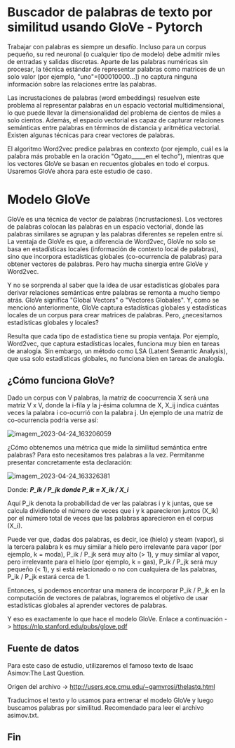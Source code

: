 # Buscador de palabras de texto por similitud usando GloVe - Pytorch
Trabajar con palabras es siempre un desafío. Incluso para un corpus pequeño, su red neuronal (o cualquier tipo de modelo) debe admitir miles de entradas y salidas discretas. Aparte de las palabras numéricas sin procesar, la técnica estándar de representar palabras como matrices de un solo valor (por ejemplo, "uno"=[00010000...]) no captura ninguna información sobre las relaciones entre las palabras.

Las incrustaciones de palabras (word embeddings) resuelven este problema al representar palabras en un espacio vectorial multidimensional, lo que puede llevar la dimensionalidad del problema de cientos de miles a solo cientos. Además, el espacio vectorial es capaz de capturar relaciones semánticas entre palabras en términos de distancia y aritmética vectorial. Existen algunas técnicas para crear vectores de palabras.

El algoritmo Word2vec predice palabras en contexto (por ejemplo, cuál es la palabra más probable en la oración "Ogato_____en el techo"), mientras que los vectores GloVe se basan en recuentos globales en todo el corpus. Usaremos GloVe ahora para este estudio de caso.

# Modelo GloVe
GloVe es una técnica de vector de palabras (incrustaciones). Los vectores de palabras colocan las palabras en un espacio vectorial, donde las palabras similares se agrupan y las palabras diferentes se repelen entre sí. La ventaja de GloVe es que, a diferencia de Word2vec, GloVe no solo se basa en estadísticas locales (información de contexto local de palabras), sino que incorpora estadísticas globales (co-ocurrencia de palabras) para obtener vectores de palabras. Pero hay mucha sinergia entre GloVe y Word2vec.

Y no se sorprenda al saber que la idea de usar estadísticas globales para derivar relaciones semánticas entre palabras se remonta a mucho tiempo atrás. GloVe significa "Global Vectors" o "Vectores Globales". Y, como se mencionó anteriormente, GloVe captura estadísticas globales y estadísticas locales de un corpus para crear matrices de palabras. Pero, ¿necesitamos estadísticas globales y locales?

Resulta que cada tipo de estadística tiene su propia ventaja. Por ejemplo, Word2vec, que captura estadísticas locales, funciona muy bien en tareas de analogía. Sin embargo, un método como LSA (Latent Semantic Analysis), que usa solo estadísticas globales, no funciona bien en tareas de analogía.

## ¿Cómo funciona GloVe?
Dado un corpus con V palabras, la matriz de coocurrencia X será una matriz V x V, donde la i-fila y la j-ésima columna de X, X_ij indica cuántas veces la palabra i co-ocurrió con la palabra j. Un ejemplo de una matriz de co-ocurrencia podría verse así:

![imagem_2023-04-24_163206059](https://user-images.githubusercontent.com/97414922/234097258-96f1a0f2-139a-4802-9bf7-8c0045eac404.png)


¿Cómo obtenemos una métrica que mide la similitud semántica entre palabras? Para esto necesitamos tres palabras a la vez. Permítanme presentar concretamente esta declaración:

![imagem_2023-04-24_163326381](https://user-images.githubusercontent.com/97414922/234097545-79a2bb32-9c3f-41f1-93b3-bb36782a37cd.png)

Donde: ***P_ik / P_jk donde P_ik = X_ik / X_i***

Aquí P_ik denota la probabilidad de ver las palabras i y k juntas, que se calcula dividiendo el número de veces que i y k aparecieron juntos (X_ik) por el número total de veces que las palabras aparecieron en el corpus (X_i).

Puede ver que, dadas dos palabras, es decir, ice (hielo) y steam (vapor), si la tercera palabra k es muy similar a hielo pero irrelevante para vapor (por ejemplo, k = moda), P_ik / P_jk será muy alto (> 1), y muy similar al vapor, pero irrelevante para el hielo (por ejemplo, k = gas), P_ik / P_jk será muy pequeño (< 1), y si está relacionado o no con cualquiera de las palabras, P_ik / P_jk estará cerca de 1.

Entonces, si podemos encontrar una manera de incorporar P_ik / P_jk en la computación de vectores de palabras, lograremos el objetivo de usar estadísticas globales al aprender vectores de palabras.

Y eso es exactamente lo que hace el modelo GloVe. Enlace a continuación -> https://nlp.stanford.edu/pubs/glove.pdf

## Fuente de datos

Para este caso de estudio, utilizaremos el famoso texto de Isaac Asimov:The Last Question.

Origen del archivo -> http://users.ece.cmu.edu/~gamvrosi/thelastq.html

Traducimos el texto y lo usamos para entrenar el modelo GloVe y luego buscamos palabras por similitud. Recomendado para leer el archivo asimov.txt. 

## Fin